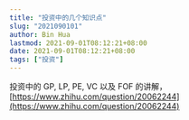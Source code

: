 ```yaml
---
title: "投资中的几个知识点"
slug: "2021090101"
author: Bin Hua
lastmod: 2021-09-01T08:12:21+08:00
date: 2021-09-01T08:12:21+08:00
tags: ["投资"]
---
```


投资中的 GP, LP, PE, VC 以及 FOF 的讲解，[https://www.zhihu.com/question/20062244](https://www.zhihu.com/question/20062244)

